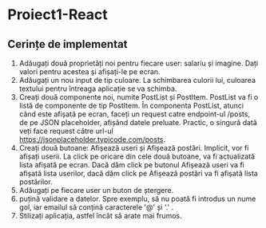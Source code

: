 # Proiect1-React
## Cerințe de implementat

1. Adăugați două proprietăți noi pentru fiecare user: salariu și imagine. Dați valori pentru acestea și afișați-le pe ecran.
2. Adăugați un nou input de tip culoare. La schimbarea culorii lui, culoarea textului pentru întreaga aplicație se va schimba.
3. Creați două componente noi, numite PostList și PostItem. PostList va fi o listă de componente de tip PostItem. În componenta PostList, atunci când este afișată pe ecran, faceți un request catre endpoint-ul /posts, de pe JSON placeholder, afișând datele preluate. Practic, o singură dată veți face request către url-ul https://jsonplaceholder.typicode.com/posts.
4. Creați două butoane: Afișează useri și Afișează postări. Implicit, vor fi afișați userii. La click pe oricare din cele două butoane, va fi actualizată lista afișată pe ecran. Dacă dăm click pe butonul Afișează useri va fi afișată lista userilor, dacă dăm click pe Afișează postări va fi afișată lista postărilor.
5. Adăugați pe fiecare user un buton de ștergere.
6.  puțină validare a datelor. Spre exemplu, să nu poată fi introdus un nume gol, iar emailul să conțină caracterele '@' și '.' .
7. Stilizați aplicația, astfel încât să arate mai frumos.